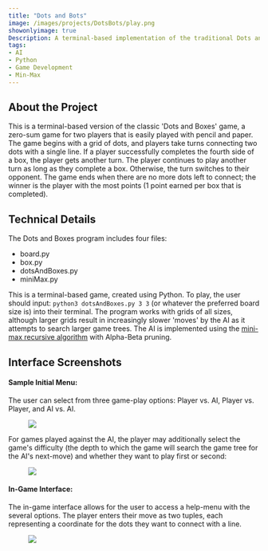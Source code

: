```yaml
---
title: "Dots and Bots"
image: /images/projects/DotsBots/play.png
showonlyimage: true
Description: A terminal-based implementation of the traditional Dots and Boxes game in Python using Mini Max algorithm with Alpha-Beta pruning.
tags:
- AI
- Python
- Game Development
- Min-Max
---
```

## About the Project
This is a terminal-based version of the classic 'Dots and Boxes' game, a zero-sum game for two players that is easily played with pencil and paper. The game begins with a grid of dots, and players take turns connecting two dots with a single line. If a player successfully completes the fourth side of a box, the player gets another turn. The player continues to play another turn as long as they complete a box. Otherwise, the turn switches to their opponent. The game ends when there are no more dots left to connect; the winner is the player with the most points (1 point earned per box that is completed).

## Technical Details
The Dots and Boxes program includes four files:

* board.py
* box.py
* dotsAndBoxes.py
* miniMax.py

This is a terminal-based game, created using Python. To play, the user should input: `python3 dotsAndBoxes.py 3 3` (or whatever the preferred board size is) into their terminal. The program works with grids of all sizes, although larger grids result in increasingly slower 'moves' by the AI as it attempts to search larger game trees. The AI is implemented using the <a href="https://en.wikipedia.org/wiki/Minimax">mini-max recursive algorithm</a> with Alpha-Beta pruning. 

## Interface Screenshots
#### Sample Initial Menu:

The user can select from three game-play options: Player vs. AI, Player vs. Player, and AI vs. AI.

<figure class="image is-569x160">
<img src="/images/projects/DotsBots/main1.png">
</figure>


For games played against the AI, the player may additionally select the game's difficulty (the depth to which the game will search the game tree for the AI's next-move) and whether they want to play first or second:

<figure class="image is-569x160">
<img src="/images/projects/DotsBots/main2.png">
</figure>

  
#### In-Game Interface:
The in-game interface allows for the user to access a help-menu with the several options. The player enters their move as two tuples, each representing a coordinate for the dots they want to connect with a line.
<figure class="image is-569x315">
<img src="/images/projects/DotsBots/main3.png">
</figure>